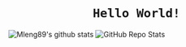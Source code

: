 <div align="center">
  
# `Hello World!` 
  
</div>
  

![Mleng89's github stats](https://github-readme-stats.vercel.app/api?username=Mleng89&show_icons=true&theme=tokyonight) ![GitHub Repo Stats](https://github-readme-stats.vercel.app/api/top-langs/?username=Mleng89&layout=compact&&langs_count=10&card_width=445&theme=tokyonight)
